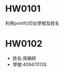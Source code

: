 HW0101 
=======
利用printf()印出學號及姓名  

HW0102  
=======























* 姓名:孫韻婷
* 學號:40947013S  
